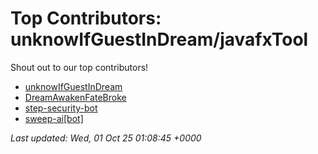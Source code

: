 # Top Contributors: unknowIfGuestInDream/javafxTool
Shout out to our top contributors!

- [unknowIfGuestInDream](https://github.com/unknowIfGuestInDream)
- [DreamAwakenFateBroke](https://github.com/DreamAwakenFateBroke)
- [step-security-bot](https://github.com/step-security-bot)
- [sweep-ai[bot]](https://github.com/apps/sweep-ai)


_Last updated: Wed, 01 Oct 25 01:08:45 +0000_